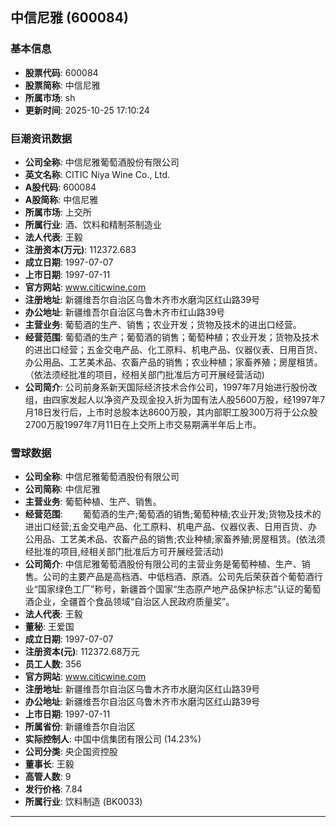 ## 中信尼雅 (600084)

### 基本信息

- **股票代码**: 600084
- **股票简称**: 中信尼雅
- **所属市场**: sh
- **更新时间**: 2025-10-25 17:10:24

### 巨潮资讯数据

- **公司全称**: 中信尼雅葡萄酒股份有限公司
- **英文名称**: CITIC Niya Wine Co., Ltd.
- **A股代码**: 600084
- **A股简称**: 中信尼雅
- **所属市场**: 上交所
- **所属行业**: 酒、饮料和精制茶制造业
- **法人代表**: 王毅
- **注册资本(万元)**: 112372.683
- **成立日期**: 1997-07-07
- **上市日期**: 1997-07-11
- **官方网站**: www.citicwine.com
- **注册地址**: 新疆维吾尔自治区乌鲁木齐市水磨沟区红山路39号
- **办公地址**: 新疆维吾尔自治区乌鲁木齐市红山路39号
- **主营业务**: 葡萄酒的生产、销售；农业开发；货物及技术的进出口经营。
- **经营范围**: 葡萄酒的生产；葡萄酒的销售；葡萄种植；农业开发；货物及技术的进出口经营；五金交电产品、化工原料、机电产品、仪器仪表、日用百货、办公用品、工艺美术品、农畜产品的销售；农业种植；家畜养殖；房屋租赁。（依法须经批准的项目，经相关部门批准后方可开展经营活动)
- **公司简介**: 公司前身系新天国际经济技术合作公司，1997年7月始进行股份改组，由四家发起人以净资产及现金投入折为国有法人股5600万股，经1997年7月18日发行后，上市时总股本达8600万股，其内部职工股300万将于公众股2700万股1997年7月11日在上交所上市交易期满半年后上市。

### 雪球数据

- **公司全称**: 中信尼雅葡萄酒股份有限公司
- **公司简称**: 中信尼雅
- **主营业务**: 葡萄种植、生产、销售。
- **经营范围**: 　　葡萄酒的生产;葡萄酒的销售;葡萄种植;农业开发;货物及技术的进出口经营;五金交电产品、化工原料、机电产品、仪器仪表、日用百货、办公用品、工艺美术品、农畜产品的销售;农业种植;家畜养殖;房屋租赁。(依法须经批准的项目,经相关部门批准后方可开展经营活动)
- **公司简介**: 中信尼雅葡萄酒股份有限公司的主营业务是葡萄种植、生产、销售。公司的主要产品是高档酒、中低档酒、原酒。公司先后荣获首个葡萄酒行业“国家绿色工厂”称号，新疆首个国家“生态原产地产品保护标志”认证的葡萄酒企业，全疆首个食品领域“自治区人民政府质量奖”。
- **法人代表**: 王毅
- **董秘**: 王爱国
- **成立日期**: 1997-07-07
- **注册资本(元)**: 112372.68万元
- **员工人数**: 356
- **官方网站**: www.citicwine.com
- **注册地址**: 新疆维吾尔自治区乌鲁木齐市水磨沟区红山路39号
- **办公地址**: 新疆维吾尔自治区乌鲁木齐市水磨沟区红山路39号
- **上市日期**: 1997-07-11
- **所属省份**: 新疆维吾尔自治区
- **实际控制人**: 中国中信集团有限公司 (14.23%)
- **公司分类**: 央企国资控股
- **董事长**: 王毅
- **高管人数**: 9
- **发行价格**: 7.84
- **所属行业**: 饮料制造 (BK0033)

---